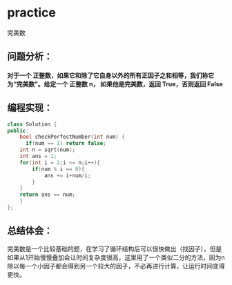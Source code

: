 # practice
完美数
## 问题分析：
#### 对于一个 正整数，如果它和除了它自身以外的所有正因子之和相等，我们称它为“完美数”。给定一个 正整数 n， 如果他是完美数，返回 True，否则返回 False
## 编程实现：
```C++
class Solution {
public:
    bool checkPerfectNumber(int num) {
      if(num == 1) return false;  
    int n = sqrt(num);  
    int ans = 1;  
    for(int i = 2;i <= n;i++){  
        if(num % i == 0){  
            ans += i+num/i;
        }  
    }  
    return ans == num; 
    }
};
```
## 总结体会：
完美数是一个比较基础的题，在学习了循环结构后可以很快做出（找因子），但是如果从1开始慢慢叠加会让时间复杂度很高，这里用了一个类似二分的方法，因为n除以每一个小因子都会得到另一个较大的因子，不必再进行计算，让运行时间变得更快。

